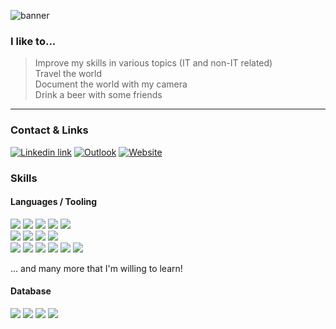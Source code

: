 ![banner](https://github.com/user-attachments/assets/96e8e8db-0bb0-493e-bddf-1bcc833e55ed)

### I like to...

>
> Improve my skills in various topics (IT and non-IT related)  
> Travel the world    
> Document the world with my camera  
> Drink a beer with some friends
>

***

### Contact & Links

[![Linkedin link](https://img.shields.io/badge/LinkedIn-222?style=for-the-badge&logo=linkedin&logoColor=white)](https://www.linkedin.com/in/oliver-jenny-a49613261/)
[![Outlook](https://img.shields.io/badge/Email-222?style=for-the-badge&logo=microsoft-outlook&logoColor=white)](mailto:oliver.jenny@bluemail.ch)
[![Website](https://img.shields.io/badge/Portfolio-222?style=for-the-badge&logo=About.me&logoColor=white)](https://oliver-jenny.dev)

### Skills

#### Languages / Tooling
![](https://img.shields.io/badge/React-222?style=for-the-badge&logo=react&logoColor=white)
![](https://img.shields.io/badge/Next.js-222?logo=nextdotjs&logoColor=fff&style=for-the-badge)
![](https://img.shields.io/badge/ts--node-222?style=for-the-badge&logo=ts-node&logoColor=white)
![](https://img.shields.io/badge/Node.js-222?style=for-the-badge&logo=node.js&logoColor=white)
![](https://img.shields.io/badge/Spring-222?style=for-the-badge&logo=spring&logoColor=white)  
![](https://img.shields.io/badge/HTML-222?style=for-the-badge&logo=html5&logoColor=white)
![](https://img.shields.io/badge/CSS-222?&style=for-the-badge&logo=css3&logoColor=white)
![](https://img.shields.io/badge/Sass-222?style=for-the-badge&logo=sass&logoColor=white)
![](https://img.shields.io/badge/Tailwind-222?style=for-the-badge&logo=tailwind-css&logoColor=white)  
![](https://img.shields.io/badge/TypeScript-222?style=for-the-badge&logo=typescript&logoColor=white)
![](https://img.shields.io/badge/JavaScript-222?style=for-the-badge&logo=JavaScript&logoColor=white)
![](https://img.shields.io/badge/Java-222?style=for-the-badge&logo=openjdk&logoColor=white)
![](https://img.shields.io/badge/Bash-222?style=for-the-badge&logo=GNU%20Bash&logoColor=white)
![](https://img.shields.io/badge/GIT-222?style=for-the-badge&logo=git&logoColor=white)
![](https://img.shields.io/badge/npm-222?style=for-the-badge&logo=npm&logoColor=white)

... and many more that I'm willing to learn!

#### Database
![](https://img.shields.io/badge/MongoDB-222?style=for-the-badge&logo=mongodb&logoColor=white)
![](https://img.shields.io/badge/MariaDB-222?style=for-the-badge&logo=mariadb&logoColor=white)
![](https://img.shields.io/badge/PostgreSQL-222?style=for-the-badge&logo=postgresql&logoColor=white)
![](https://img.shields.io/badge/Firebase-222?style=for-the-badge&logo=Firebase&logoColor=white)
